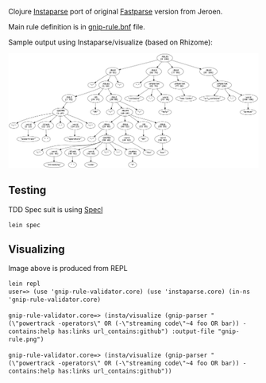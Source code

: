 Clojure [Instaparse](https://github.com/Engelberg/instaparse) port of original [Fastparse](https://github.com/jeroenr/gnip-rule-validator) version from Jeroen.

Main rule definition is in [gnip-rule.bnf](https://github.com/wibisono/gnip-rule-validator-clj/blob/master/gnip-rule.bnf) file.

Sample output using Instaparse/visualize (based on Rhizome):

<img src="images/gnip-rule.png" >

## Testing

TDD Spec suit is using [Specl](https://github.com/Engelberg/instaparse)
``` 
lein spec
```

## Visualizing

Image above is produced from REPL

```
lein repl
user=> (use 'gnip-rule-validator.core) (use 'instaparse.core) (in-ns 'gnip-rule-validator.core)

gnip-rule-validator.core=> (insta/visualize (gnip-parser "(\"powertrack -operators\" OR (-\"streaming code\"~4 foo OR bar)) -contains:help has:links url_contains:github") :output-file "gnip-rule.png")

gnip-rule-validator.core=> (insta/visualize (gnip-parser "(\"powertrack -operators\" OR (-\"streaming code\"~4 foo OR bar)) -contains:help has:links url_contains:github"))
